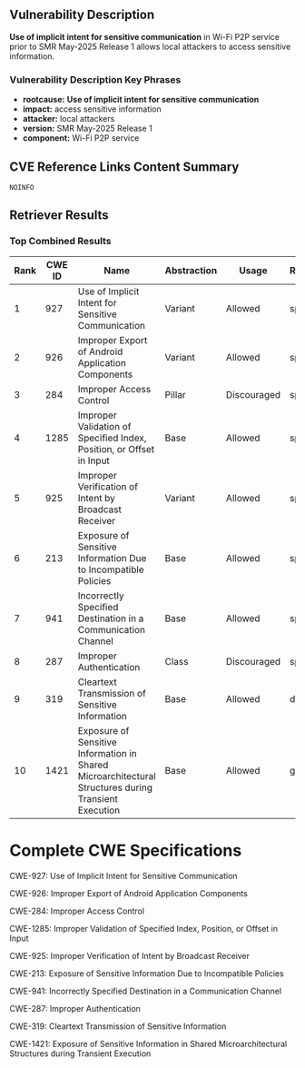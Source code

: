 ## Vulnerability Description
**Use of implicit intent for sensitive communication** in Wi-Fi P2P service prior to SMR May-2025 Release 1 allows local attackers to access sensitive information.

### Vulnerability Description Key Phrases
- **rootcause:** **Use of implicit intent for sensitive communication**
- **impact:** access sensitive information
- **attacker:** local attackers
- **version:** SMR May-2025 Release 1
- **component:** Wi-Fi P2P service

## CVE Reference Links Content Summary
```
NOINFO
```

## Retriever Results

### Top Combined Results

| Rank | CWE ID | Name | Abstraction | Usage  | Retrievers | Individual Scores |
|------|--------|------|-------------|-------|------------|-------------------|
| 1 | 927 | Use of Implicit Intent for Sensitive Communication | Variant | Allowed | sparse | 0.303 |
| 2 | 926 | Improper Export of Android Application Components | Variant | Allowed | sparse | 0.205 |
| 3 | 284 | Improper Access Control | Pillar | Discouraged | sparse | 0.184 |
| 4 | 1285 | Improper Validation of Specified Index, Position, or Offset in Input | Base | Allowed | sparse | 0.184 |
| 5 | 925 | Improper Verification of Intent by Broadcast Receiver | Variant | Allowed | sparse | 0.183 |
| 6 | 213 | Exposure of Sensitive Information Due to Incompatible Policies | Base | Allowed | sparse | 0.177 |
| 7 | 941 | Incorrectly Specified Destination in a Communication Channel | Base | Allowed | sparse | 0.173 |
| 8 | 287 | Improper Authentication | Class | Discouraged | sparse | 0.167 |
| 9 | 319 | Cleartext Transmission of Sensitive Information | Base | Allowed | dense | 0.550 |
| 10 | 1421 | Exposure of Sensitive Information in Shared Microarchitectural Structures during Transient Execution | Base | Allowed | graph | 0.002 |



# Complete CWE Specifications

CWE-927: Use of Implicit Intent for Sensitive Communication

CWE-926: Improper Export of Android Application Components

CWE-284: Improper Access Control

CWE-1285: Improper Validation of Specified Index, Position, or Offset in Input

CWE-925: Improper Verification of Intent by Broadcast Receiver

CWE-213: Exposure of Sensitive Information Due to Incompatible Policies

CWE-941: Incorrectly Specified Destination in a Communication Channel

CWE-287: Improper Authentication

CWE-319: Cleartext Transmission of Sensitive Information

CWE-1421: Exposure of Sensitive Information in Shared Microarchitectural Structures during Transient Execution